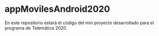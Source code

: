 # appMovilesAndroid2020
En este repositorio estará el código del min proyecto desarrollado para el programa de Telemática 2020.

